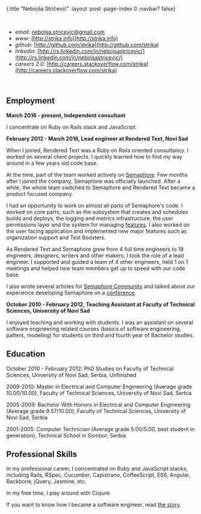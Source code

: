 {:title "Nebojša Stričević"
 :layout :post
 :page-index 0
 :navbar? false}

<br/>

- *email*: [nebojsa.stricevic@gmail.com](mailto:nebojsa.stricevic@gmail.com)
- *www*: [http://strika.info](http://strika.info)
- *github*: [http://github.com/strika](http://github.com/strika)
- *linkedin*: [http://rs.linkedin.com/in/nebojsastricevic/](http://rs.linkedin.com/in/nebojsastricevic/)
- *careers 2.0*: [http://careers.stackoverflow.com/strika](http://careers.stackoverflow.com/strika)

<br/>

## Employment

**March 2016 - present, Independent consultant**

I concentrate on Ruby on Rails stack and JavaScript.

**February 2012 - March 2016, Lead engineer at Rendered Text, Novi Sad**

When I joined, Rendered Text was a Ruby on Rails oriented consultancy. I worked
on several client projects. I quickly learned how to find my way around in a few
years old code base.

At the time, part of the team worked actively on
[Semaphore](https://semaphoreci.com). Few months after I joined the company,
Semaphore was officially launched. After a while, the whole team switched to
Semaphore and Rendered Text became a product focused company.

I had an opportunity to work on almost all parts of Semaphore's code. I worked
on core parts, such as the subsystem that creates and schedules builds and
deploys, the logging and metrics infrastructure, the user permissions layer and
the system for managing
[features](http://video.webcamp.si/wc2016_stricevic_supercharged_feature_flags/).
I also worked on the user facing application and implemented new major features
such as organization support and Test Boosters.

As Rendered Text and Semaphore grew from 4 full time engineers to 18 engineers,
designers, writers and other makers, I took the role of a lead engineer. I
supported and guided a team of 4 other engineers, held 1 on 1 meetings and
helped new team members get up to speed with our code base.

I also wrote several articles for [Semaphore Community](https://semaphoreci.com/community/authors/strika)
and talked about our experience developing Semaphore on a
[conference](http://video.webcamp.si/wc2016_stricevic_supercharged_feature_flags/).

**October 2010 - February 2012, Teaching Assistant at Faculty of Technical Sciences, University of Novi Sad**

I enjoyed teaching and working with students. I was an assistant on several
software engineering related courses (basics of software engineering, patters,
modeling) for students on third and fourth year of Bachelor studies.

## Education

October 2010 - February 2012: PhD Studies on Faculty of Technical Sciences,
University of Novi Sad, Serbia, Unfinished

2009-2010: Master in Electrical and Computer Engineering (Average grade
10.00/10.00), Faculty of Technical Sciences, University of Novi Sad, Serbia

2005-2009: Bachelor With Honors in Electrical and Computer Engineering (Average
grade 9.57/10.00), Faculty of Technical Sciences, University of Novi Sad, Serbia

2001-2005: Computer Technician (Average grade 5.00/5.00, best student in
generation), Technical School in Sombor, Serbia

## Professional Skills

In my professional career, I concentrated on Ruby and JavaScript stacks,
including Rails, RSpec, Cucumber, Capistrano, CoffeeScript, ES6,
Angular, Backbone, jQuery, Jasmine, etc.

In my free time, I play around with Clojure.

If you want to know how I became a software engineer, read [the story](http://strika.info/how_i_got_here.html).
